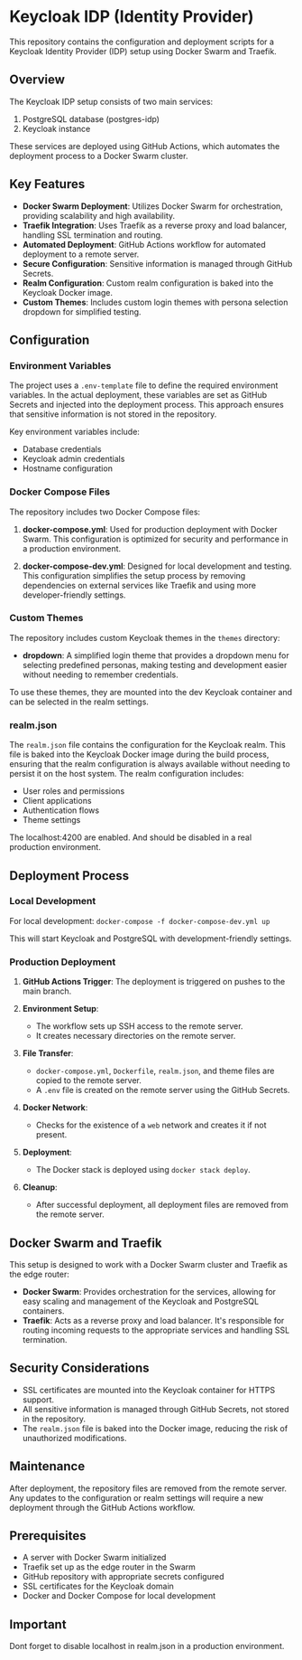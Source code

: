 # Keycloak IDP (Identity Provider)

This repository contains the configuration and deployment scripts for a Keycloak Identity Provider (IDP) setup using Docker Swarm and Traefik.

## Overview

The Keycloak IDP setup consists of two main services:

1. PostgreSQL database (postgres-idp)
2. Keycloak instance

These services are deployed using GitHub Actions, which automates the deployment process to a Docker Swarm cluster.

## Key Features

- **Docker Swarm Deployment**: Utilizes Docker Swarm for orchestration, providing scalability and high availability.
- **Traefik Integration**: Uses Traefik as a reverse proxy and load balancer, handling SSL termination and routing.
- **Automated Deployment**: GitHub Actions workflow for automated deployment to a remote server.
- **Secure Configuration**: Sensitive information is managed through GitHub Secrets.
- **Realm Configuration**: Custom realm configuration is baked into the Keycloak Docker image.
- **Custom Themes**: Includes custom login themes with persona selection dropdown for simplified testing.

## Configuration

### Environment Variables

The project uses a `.env-template` file to define the required environment variables. In the actual deployment, these variables are set as GitHub Secrets and injected into the deployment process. This approach ensures that sensitive information is not stored in the repository.

Key environment variables include:

- Database credentials
- Keycloak admin credentials
- Hostname configuration

### Docker Compose Files

The repository includes two Docker Compose files:

1. **docker-compose.yml**: Used for production deployment with Docker Swarm. This configuration is optimized for security and performance in a production environment.

2. **docker-compose-dev.yml**: Designed for local development and testing. This configuration simplifies the setup process by removing dependencies on external services like Traefik and using more developer-friendly settings.

### Custom Themes

The repository includes custom Keycloak themes in the `themes` directory:

- **dropdown**: A simplified login theme that provides a dropdown menu for selecting predefined personas, making testing and development easier without needing to remember credentials.

To use these themes, they are mounted into the dev Keycloak container and can be selected in the realm settings.

### realm.json

The `realm.json` file contains the configuration for the Keycloak realm. This file is baked into the Keycloak Docker image during the build process, ensuring that the realm configuration is always available without needing to persist it on the host system. The realm configuration includes:

- User roles and permissions
- Client applications
- Authentication flows
- Theme settings

The localhost:4200 are enabled. And should be disabled in a real production environment.

## Deployment Process

### Local Development

For local development:
`docker-compose -f docker-compose-dev.yml up`

This will start Keycloak and PostgreSQL with development-friendly settings.

### Production Deployment

1. **GitHub Actions Trigger**: The deployment is triggered on pushes to the main branch.

2. **Environment Setup**:

   - The workflow sets up SSH access to the remote server.
   - It creates necessary directories on the remote server.

3. **File Transfer**:

   - `docker-compose.yml`, `Dockerfile`, `realm.json`, and theme files are copied to the remote server.
   - A `.env` file is created on the remote server using the GitHub Secrets.

4. **Docker Network**:

   - Checks for the existence of a `web` network and creates it if not present.

5. **Deployment**:

   - The Docker stack is deployed using `docker stack deploy`.

6. **Cleanup**:
   - After successful deployment, all deployment files are removed from the remote server.

## Docker Swarm and Traefik

This setup is designed to work with a Docker Swarm cluster and Traefik as the edge router:

- **Docker Swarm**: Provides orchestration for the services, allowing for easy scaling and management of the Keycloak and PostgreSQL containers.
- **Traefik**: Acts as a reverse proxy and load balancer. It's responsible for routing incoming requests to the appropriate services and handling SSL termination.

## Security Considerations

- SSL certificates are mounted into the Keycloak container for HTTPS support.
- All sensitive information is managed through GitHub Secrets, not stored in the repository.
- The `realm.json` file is baked into the Docker image, reducing the risk of unauthorized modifications.

## Maintenance

After deployment, the repository files are removed from the remote server. Any updates to the configuration or realm settings will require a new deployment through the GitHub Actions workflow.

## Prerequisites

- A server with Docker Swarm initialized
- Traefik set up as the edge router in the Swarm
- GitHub repository with appropriate secrets configured
- SSL certificates for the Keycloak domain
- Docker and Docker Compose for local development

## Important

Dont forget to disable localhost in realm.json in a production environment.
